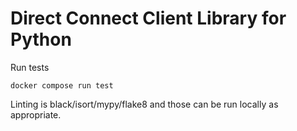 # Direct Connect Client Library for Python

Run tests
```commandline
docker compose run test
```

Linting is black/isort/mypy/flake8 and those can be run locally as appropriate.
